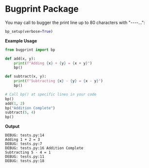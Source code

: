 # Bugprint Package

You may call to bugger the print line up to 80 characters with "----...":

```python
bp_setup(verbose=True)
```

**Example Usage**

```python
from bugprint import bp

def add(x, y):
    print(f"Adding {x} + {y} = {x + y}")
    bp()

def subtract(x, y):
    print(f"Subtracting {x} - {y} = {x - y}")
    bp()

# Call bp() at specific lines in your code
bp()
add(1, 2)
bp("Addition Complete")
subtract(5, 4)
bp()
```

**Output**

```
DEBUG: tests.py:14
Adding 1 + 2 = 3
DEBUG: tests.py:7
DEBUG: tests.py:16 Addition Complete
Subtracting 5 - 4 = 1
DEBUG: tests.py:11
DEBUG: tests.py:18
```

